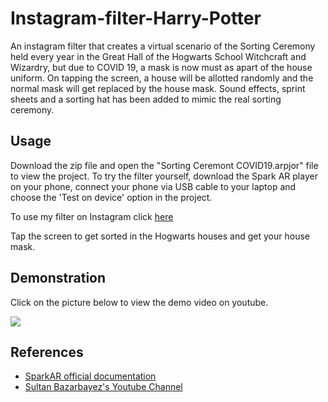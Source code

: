 # Instagram-filter-Harry-Potter
An instagram filter that creates a virtual scenario of the Sorting Ceremony held every year in the Great Hall of the Hogwarts School Witchcraft and Wizardry, but due to COVID 19, a mask is now must as apart of the house uniform. On tapping the screen, a house will be allotted randomly and the normal mask will get replaced by the house mask. Sound effects, sprint sheets and a sorting hat has been added to mimic the real sorting ceremony.

## Usage
Download the zip file and open the "Sorting Ceremont COVID19.arpjor" file to view the project. To try the filter yourself, download the Spark AR player on your phone, connect your phone via USB cable to your laptop and choose the 'Test on device' option in the project.

To use my filter on Instagram click [here](https://www.instagram.com/ar/966332973872000/)

Tap the screen to get sorted in the Hogwarts houses and get your house mask.

## Demonstration
Click on the picture below to view the demo video on youtube.

[![](http://img.youtube.com/vi/ASKmm6lPlcA/0.jpg)](http://www.youtube.com/watch?v=ASKmm6lPlcA "https://youtu.be/ASKmm6lPlcA/0.jpg")

## References
* [SparkAR official documentation](https://sparkar.facebook.com/ar-studio/learn/)
* [Sultan Bazarbayez's Youtube Channel](https://www.youtube.com/channel/UCKim2cVx6wlJVsfVJdDMD_A)
